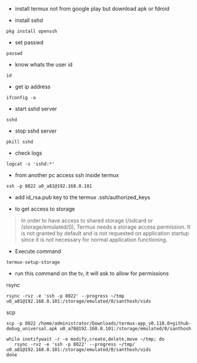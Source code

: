 - install termux not from google play but download apk or fdroid

- install sshd

```
pkg install openssh
```
- set passwd
```
passwd
```

- know whats the user id
```
id
```

- get ip address

```
ifconfig -a
```
- start sshd server
```
sshd
```

- stop sshd server
```
pkill sshd
```

- check logs
```
logcat -s 'sshd:*'
```

- from another pc access ssh inside termux
```
ssh -p 8022 u0_a81@192.168.0.101
```

- add id_rsa.pub key to the termux .ssh/authorized_keys

- to get access to storage
> In order to have access to shared storage (/sdcard or /storage/emulated/0), Termux needs a storage access permission. It is not granted by default and is not requested on application startup since it is not necessary for normal application functioning.

- Execute command 

```
termux-setup-storage
```
- run this command on the tv, it will ask to allow for permissions

rsync
```
rsync -rvz -e 'ssh -p 8022' --progress ~/tmp u0_a81@192.168.0.101:/storage/emulated/0/santhosh/vids
```

scp
```
scp -p 8022 /home/administrator/Downloads/termux-app_v0.118.0+github-debug_universal.apk u0_a78@192.168.0.101:/storage/emulated/0/santhosh
```

```
while inotifywait -r -e modify,create,delete,move ~/tmp; do
   rsync -rvz -e 'ssh -p 8022' --progress ~/tmp/ u0_a81@192.168.0.101:/storage/emulated/0/santhosh/vids
done
```
